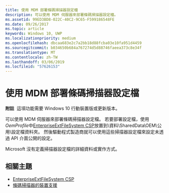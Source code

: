 ```yaml
---
title: 使用 MDM 部署條碼掃描器設定檔
description: 可以使用 MDM 伺服器來部署條碼掃描器設定檔。
ms.assetid: 99ED3BD8-022C-40C2-9C65-F599186548FE
ms.date: 09/26/2017
ms.topic: article
keywords: Windows 10, UWP
ms.localizationpriority: medium
ms.openlocfilehash: dbcaa683e2c7a2bb18d88fcba03e10fa951d4459
ms.sourcegitcommit: b034650b684a767274d5d88746faeea373c8e34f
ms.translationtype: MT
ms.contentlocale: zh-TW
ms.lasthandoff: 03/06/2019
ms.locfileid: "57626153"
---
```

# <a name="deploy-barcode-scanner-profiles-with-mdm"></a>使用 MDM 部署條碼掃描器設定檔

**附註**  這項功能需要 Windows 10 行動裝置版或更新版本。

可以使用 MDM 伺服器來部署條碼掃描器設定檔。 若要部署設定檔，使用*OemProfile*中[EnterpriseExtFileSystem CSP](https://msdn.microsoft.com/library/windows/hardware/mt157025)放置到\\資料\\SharedData\\OEM\\公用\\設定檔資料夾。 然後驅動程式製造商就可以使用這些掃描器設定檔來設定未透過 API 介面公開的設定。

Microsoft 沒有定義掃描器設定檔的詳細資料或實作方式。

## <a name="related-topics"></a>相關主題
- [EnterpriseExtFileSystem CSP](https://msdn.microsoft.com/library/windows/hardware/mt157025)
- [條碼掃描器的裝置支援](https://docs.microsoft.com/en-us/windows/uwp/devices-sensors/pos-device-support#barcode-scanner)